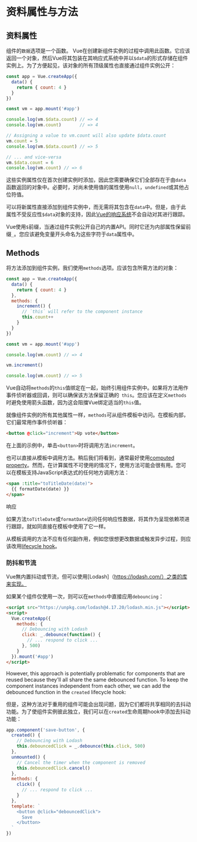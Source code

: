 # 资料属性与方法

## 资料属性


组件的`数据`选项是一个函数。 Vue在创建新组件实例的过程中调用此函数。它应该返回一个对象，然后Vue将其包装在其响应式系统中并以`$data`的形式存储在组件实例上。为了方便起见，该对象的所有顶级属性也直接通过组件实例公开：

```js
const app = Vue.createApp({
  data() {
    return { count: 4 }
  }
})

const vm = app.mount('#app')

console.log(vm.$data.count) // => 4
console.log(vm.count)       // => 4

// Assigning a value to vm.count will also update $data.count
vm.count = 5
console.log(vm.$data.count) // => 5

// ... and vice-versa
vm.$data.count = 6
console.log(vm.count) // => 6
```

这些实例属性仅在首次创建实例时添加，因此您需要确保它们全部存在于由`data`函数返回的对象中。必要时，对尚未使用值的属性使用`null`，`undefined`或其他占位符值。


可以将新属性直接添加到组件实例中，而无需将其包含在`data`中。但是，由于此属性不受反应性`$data`对象的支持，因此[Vue的响应系统](reactivity.html)不会自动对其进行跟踪。


Vue使用`$`前缀，当通过组件实例公开自己的内​​​​置API。同时它还为内部属性保留前缀`_`。您应该避免变量开头命名为这些字符于`data`属性中。

## Methods

将方法添加到组件实例，我们使用`methods`选项。应该包含所需方法的对象：

```js
const app = Vue.createApp({
  data() {
    return { count: 4 }
  },
  methods: {
    increment() {
      // `this` will refer to the component instance
      this.count++
    }
  }
})

const vm = app.mount('#app')

console.log(vm.count) // => 4

vm.increment()

console.log(vm.count) // => 5
```

Vue自动将`methods`的`this`值绑定在一起，始终引用组件实例中。如果将方法用作事件侦听器或回调，则可以确保该方法保留正确的` this`。您应该在定义`methods`时避免使用箭头函数，因为这会阻擋Vue绑定适当的`this`值。


就像组件实例的所有其他属性一样，`methods`可从组件模板中访问。在模板内部，它们最常用作事件侦听器：

```html
<button @click="increment">Up vote</button>
```
在上面的示例中，单击`<button>`时将调用方法`increment`。


也可以直接从模板中调用方法。稍后我们将看到，通常最好使用[computed property](computed.html)。然而，在计算属性不可使用的情况下，使用方法可能会很有用。您可以在模板支持JavaScript表达式的任何地方调用方法：

```html
<span :title="toTitleDate(date)">
  {{ formatDate(date) }}
</span>
```
响应

如果方法`toTitleDate`或`formatDate`访问任何响应性数据，将其作为呈现依赖项进行跟踪，就如同直接在模板中使用了它一样。

从模板调用的方法不应有任何副作用，例如您很想更改数据或触发异步过程，则应该改用[lifecycle hook](instance.html＃lifecycle-hooks)。


### 防抖和节流

Vue無内置抖动或节流，但可以使用[Lodash]（https://lodash.com/）之类的库来实现。

如果某个组件仅使用一次，则可以在`methods`中直接应用`debouncing`：

```html
<script src="https://unpkg.com/lodash@4.17.20/lodash.min.js"></script>
<script>
  Vue.createApp({
    methods: {
      // Debouncing with Lodash
      click: _.debounce(function() {
        // ... respond to click ...
      }, 500)
    }
  }).mount('#app')
</script>
```

However, this approach is potentially problematic for components that are reused because they'll all share the same debounced function. To keep the component instances independent from each other, we can add the debounced function in the `created` lifecycle hook:

但是，这种方法对于重用的组件可能会出现问题，因为它们都将共享相同的去抖动功能。为了使组件实例彼此独立，我们可以在`created`生命周期hook中添加去抖动功能：

```js
app.component('save-button', {
  created() {
    // Debouncing with Lodash
    this.debouncedClick = _.debounce(this.click, 500)
  },
  unmounted() {
    // Cancel the timer when the component is removed
    this.debouncedClick.cancel()
  },
  methods: {
    click() {
      // ... respond to click ...
    }
  },
  template: `
    <button @click="debouncedClick">
      Save
    </button>
  `
})
```
